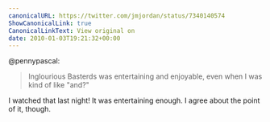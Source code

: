 ```yaml
---
canonicalURL: https://twitter.com/jmjordan/status/7340140574
ShowCanonicalLink: true
CanonicalLinkText: View original on
date: 2010-01-03T19:21:32+00:00
---
```

@pennypascal:

> Inglourious Basterds was entertaining and enjoyable, even when I was kind of like "and?"

I watched that last night! It was entertaining enough. I agree about the point of it, though.